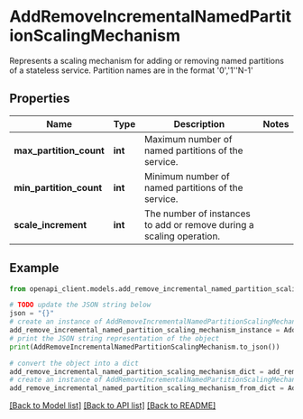 # AddRemoveIncrementalNamedPartitionScalingMechanism

Represents a scaling mechanism for adding or removing named partitions of a stateless service. Partition names are in the format '0','1''N-1'

## Properties

Name | Type | Description | Notes
------------ | ------------- | ------------- | -------------
**max_partition_count** | **int** | Maximum number of named partitions of the service. | 
**min_partition_count** | **int** | Minimum number of named partitions of the service. | 
**scale_increment** | **int** | The number of instances to add or remove during a scaling operation. | 

## Example

```python
from openapi_client.models.add_remove_incremental_named_partition_scaling_mechanism import AddRemoveIncrementalNamedPartitionScalingMechanism

# TODO update the JSON string below
json = "{}"
# create an instance of AddRemoveIncrementalNamedPartitionScalingMechanism from a JSON string
add_remove_incremental_named_partition_scaling_mechanism_instance = AddRemoveIncrementalNamedPartitionScalingMechanism.from_json(json)
# print the JSON string representation of the object
print(AddRemoveIncrementalNamedPartitionScalingMechanism.to_json())

# convert the object into a dict
add_remove_incremental_named_partition_scaling_mechanism_dict = add_remove_incremental_named_partition_scaling_mechanism_instance.to_dict()
# create an instance of AddRemoveIncrementalNamedPartitionScalingMechanism from a dict
add_remove_incremental_named_partition_scaling_mechanism_from_dict = AddRemoveIncrementalNamedPartitionScalingMechanism.from_dict(add_remove_incremental_named_partition_scaling_mechanism_dict)
```
[[Back to Model list]](../README.md#documentation-for-models) [[Back to API list]](../README.md#documentation-for-api-endpoints) [[Back to README]](../README.md)


